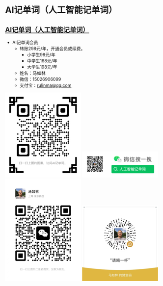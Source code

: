 # AI记单词（人工智能记单词）

## [AI记单词（人工智能记单词）](https://www.xianglesong.com)

* AI记单词会员
  * 转账298元/年，开通会员或续费。
    * 小学生98元/年
    * 中学生168元/年
    * 大学生198元/年
  * 姓名：马如林
  * 微信：15026906099
  * 支付宝：<rulinma@qq.com>

<img src="images/xianglesong.png" width="49%" alt="AI记单词网址"/>
<img src="images/wx_word_sub.png" width="49%" alt="AI记单词微信公众号"/>
<img src="images/wx_marulin.jpeg" width="49%" alt="马如林的微信"/>
<img src="images/wx_bonus.jpeg" width="49%" alt="请喝一杯"/>
